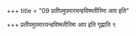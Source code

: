 +++
title = "09 प्रतीपमुपमारयन्हविष्मतीरिमा आप इति"

+++
प्रतीपमुपमारयन्हविष्मतीरिमा आप इति गृह्णाति ९